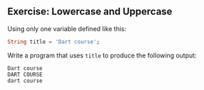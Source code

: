 
## Exercise: Lowercase and Uppercase

Using only one variable defined like this:

```dart
String title = 'Dart course';
```

Write a program that uses `title` to produce the following output:

```
Dart course
DART COURSE
dart course
```
